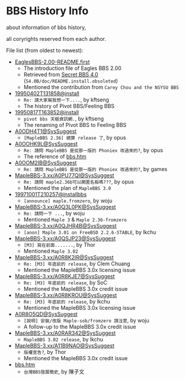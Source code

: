 # BBS History Info

<details style="display:none;"><summary></summary>
<script type="text/javascript" src="https://ajax.googleapis.com/ajax/libs/jquery/3.6.0/jquery.min.js"></script>
</details>

about information of bbs history,

all coryrights reserved from each author.

File list (from oldest to newest):
- [EaglesBBS-2.00-README.first](EaglesBBS-2.00-README.first)
    - The introduction file of Eagles BBS 2.00
    - Retrieved from [Secret BBS 4.0](https://github.com/bbsmirror/BBSmirror/blob/master/SecretBBS/SecretLover_4.0b/S4.0B.tgz) (`S4.0B/doc/README.install.obsoleted`)
    - Mentioned the contribution from `Carey Chou and the NSYSU BBS`
- [19950402T131858@install](19950402T131858@install)
    - `Re: 請大家幫我想一下....`, by kftseng
    - The history of Pivot BBS/Feeling BBS
- [19950817T163852@install](19950817T163852@install)
    - `pivot bbs 天樞資訊網.`, by kftseng
    - The renaming of Pivot BBS to Feeling BBS
- [A0ODH4T1@SysSuggest](A0ODH4T1@SysSuggest)
    - `[MapleBBS 2.36] 總算 release 了`, by opus
- [A0OOHK9L@SysSuggest](A0OOHK9L@SysSuggest)
    - `Re: 請問 MapleBBS 是從那一版的 Phoniex 改過來的?`, by opus
    - The reference of [bbs.htm](bbs.htm)
- [A0OOM2IB@SysSuggest](A0OOM2IB@SysSuggest)
    - `Re: 請問 MapleBBS 是從那一版的 Phoniex 改過來的?`, by games
- [MapleBBS-3.xx/A0PU77QI@SysSuggest](MapleBBS-3.xx/A0PU77QI@SysSuggest)
    - `Re: 請問 maple2.36b可以開匿名板嗎???`, by opus
    - Mentioned the plan of `MapleBBS 3.0`
- [19971001T210257@installbbs](19971001T210257@installbbs)
    - `[announce] maple.fromzero`, by woju
- [MapleBBS-3.xx/A0Q3L0PK@SysSuggest](MapleBBS-3.xx/A0Q3L0PK@SysSuggest)
    - `Re: 請問一下 ...`, by woju
    - Mentioned `Maple 3` & `Maple 2.36-fromzero`
- [MapleBBS-3.xx/A0QJHR4B@SysSuggest](MapleBBS-3.xx/A0QJHR4B@SysSuggest)
    - `[anon] Maple 3.01 on FreeBSD 2.2.6-STABLE`, by lkchu
- [MapleBBS-3.xx/A0QSJP23@SysSuggest](MapleBBS-3.xx/A0QSJP23@SysSuggest)
    - `[M3] 寫在前面.......`, by Thor
    - Mentioned `Maple 3.02`
- [MapleBBS-3.xx/A0R8K2IR@SysSuggest](MapleBBS-3.xx/A0R8K2IR@SysSuggest)
    - `Re: [M3] 年底前的 release`, by Clem Chuang
    - Mentioned the MapleBBS 3.0x licensing issue
- [MapleBBS-3.xx/A0R8KJE7@SysSuggest](MapleBBS-3.xx/A0R8KJE7@SysSuggest)
    - `Re: [M3] 年底前的 release`, by SoC
    - Mentioned the MapleBBS 3.0x credit issue
- [MapleBBS-3.xx/A0R8KROU@SysSuggest](MapleBBS-3.xx/A0R8KROU@SysSuggest)
    - `Re: [M3] 年底前的 release`, by lkchu
    - Mentioned the MapleBBS 3.0x licensing issue
- [A0R8O5QD@SysSuggest](A0R8O5QD@SysSuggest)
    - `[說明] 安裝/改版 Maple-sob/fromzero 請注意`, by woju
    - A follow-up to the MapleBBS 3.0x credit issue
- [MapleBBS-3.xx/A0RAR342@SysSuggest](MapleBBS-3.xx/A0RAR342@SysSuggest)
    - `MapleBBS 3.02 release`, by lkchu
- [MapleBBS-3.xx/A11B9NAO@SysSuggest](MapleBBS-3.xx/A11B9NAO@SysSuggest)
    - `版權宣告?`, by Thor
    - Mentioned the MapleBBS 3.0x credit issue
- [bbs.htm](bbs.htm)
    - `台灣BBS發展簡史`, by 陳子文

<details style="display:none;"><summary></summary>
<script type="text/javascript">
$("#content a[href^='{{ site.baseurl }}/']:not([href$='.htm'])").each(function (idx) {
    var url = $(this).attr("href").substring("{{ site.baseurl }}/".length)
    var url_raw = "https://raw.githubusercontent.com/{{ site.github.repository_nwo }}/{{ site.github.source.branch }}/" + url
    $(this).attr("href", url_raw)
})
</script>
</details>
